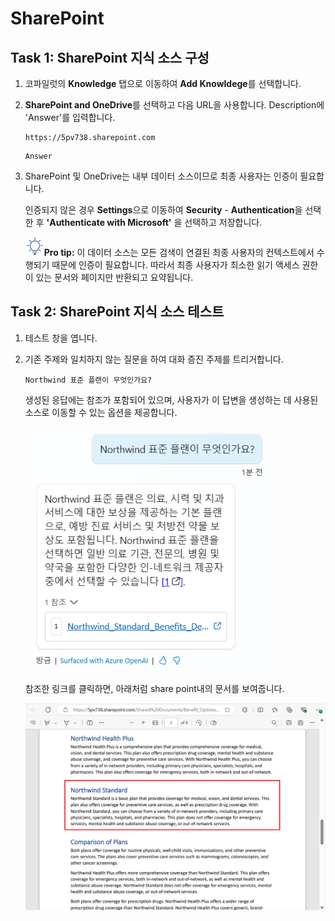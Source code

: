 # SharePoint

## Task 1: SharePoint 지식 소스 구성

1.  코파일럿의 **Knowledge** 탭으로 이동하여 **Add Knowldege**를 선택합니다.

2.  **SharePoint and OneDrive**를 선택하고 다음 URL을 사용합니다. Description에 \'Answer\'를 입력합니다.

    ```
    https://5pv738.sharepoint.com
    ```

    ```
    Answer
    ```

3.  SharePoint 및 OneDrive는 내부 데이터 소스이므로 최종 사용자는 인증이 필요합니다. 

    인증되지 않은 경우 **Settings**으로 이동하여 **Security** - **Authentication**을 선택한 후 **\'Authenticate with Microsoft\'** 을 선택하고 저장합니다.

    <img src="./images/image4.svg" width="30">**Pro tip:** 이 데이터 소스는 모든 검색이 연결된 최종 사용자의 컨텍스트에서 수행되기 때문에 인증이 필요합니다. 따라서 최종 사용자가 최소한 읽기 액세스 권한이 있는 문서와 페이지만 반환되고 요약됩니다.

## Task 2: SharePoint 지식 소스 테스트

1.  테스트 창을 엽니다.

2.  기존 주제와 일치하지 않는 질문을 하여 대화 증진 주제를 트리거합니다.

    ```
    Northwind 표준 플랜이 무엇인가요?
    ```

    생성된 응답에는 참조가 포함되어 있으며, 사용자가 이 답변을 생성하는 데 사용된 소스로 이동할 수 있는 옵션을 제공합니다.

    <img src="./images/image15.png" width="400">

    참조한 링크를 클릭하면, 아래처럼 share point내의 문서를 보여줍니다.
    
    <img src="./images/image15-1.png" >

